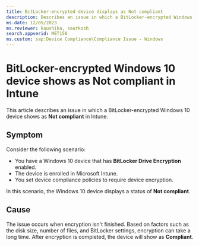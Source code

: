 ```yaml
---
title: BitLocker-encrypted device displays as Not compliant
description: Describes an issue in which a BitLocker-encrypted Windows 10 device shows as Not compliant in Intune because BitLocker encryption takes a long time.
ms.date: 12/05/2023
ms.reviewer: kaushika, saurkosh
search.appverid: MET150
ms.custom: sap:Device Compliance\Compliance Issue - Windows
---
```

# BitLocker-encrypted Windows 10 device shows as Not compliant in Intune

This article describes an issue in which a BitLocker-encrypted Windows 10 device shows as **Not compliant** in Intune.

## Symptom

Consider the following scenario:

- You have a Windows 10 device that has **BitLocker Drive Encryption** enabled.
- The device is enrolled in Microsoft Intune.
- You set device compliance policies to require device encryption.

In this scenario, the Windows 10 device displays a status of **Not compliant**.

## Cause

The issue occurs when encryption isn't finished. Based on factors such as the disk size, number of files, and BitLocker settings, encryption can take a long time. After encryption is completed, the device will show as **Compliant**.
